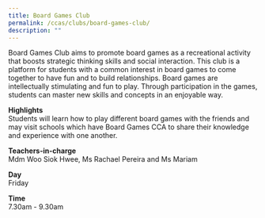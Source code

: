 ```yaml
---
title: Board Games Club
permalink: /ccas/clubs/board-games-club/
description: ""
---
```

<p>Board Games Club aims to promote board games as a recreational activity that boosts strategic thinking skills and social interaction. This club is a platform for students with a common interest in board games to come together to have fun and to build relationships. Board games are intellectually stimulating and fun to play. Through participation in the games, students can master new skills and concepts in an enjoyable way.</p>
<p><strong>Highlights<br></strong>Students will learn how to play different board games with the friends and may visit schools which have Board Games CCA to share their knowledge and experience with one another.</p>
<p><strong>Teachers-in-charge<br></strong>Mdm Woo Siok Hwee, Ms Rachael Pereira and Ms Mariam</p>
<p><strong>Day<br></strong>Friday</p>
<p><strong>Time<br></strong>7.30am - 9.30am</p>